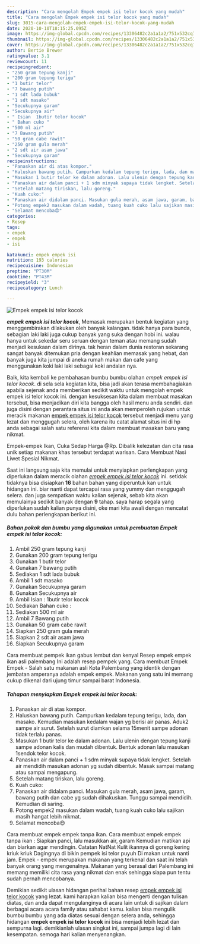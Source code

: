 ```yaml
---
description: "Cara mengolah Empek empek isi telor kocok yang mudah"
title: "Cara mengolah Empek empek isi telor kocok yang mudah"
slug: 3015-cara-mengolah-empek-empek-isi-telor-kocok-yang-mudah
date: 2020-10-10T18:15:25.095Z
image: https://img-global.cpcdn.com/recipes/13306482c2a1a1a2/751x532cq70/empek-empek-isi-telor-kocok-foto-resep-utama.jpg
thumbnail: https://img-global.cpcdn.com/recipes/13306482c2a1a1a2/751x532cq70/empek-empek-isi-telor-kocok-foto-resep-utama.jpg
cover: https://img-global.cpcdn.com/recipes/13306482c2a1a1a2/751x532cq70/empek-empek-isi-telor-kocok-foto-resep-utama.jpg
author: Bertie Brewer
ratingvalue: 3.1
reviewcount: 11
recipeingredient:
- "250 gram tepung kanji"
- "200 gram tepung terigu"
- "1 butir telor"
- "7 bawang putih"
- "1 sdt lada bubuk"
- "1 sdt masako"
- "Secukupnya garam"
- "Secukupnya air"
- " Isian  1butir telor kocok"
- " Bahan cuko "
- "500 ml air"
- "7 Bawang putih"
- "50 gram cabe rawit"
- "250 gram gula merah"
- "2 sdt air asam jawa"
- "Secukupnya garam"
recipeinstructions:
- "Panaskan air di atas kompor."
- "Haluskan bawang putih. Campurkan kedalam tepung terigu, lada, dan masako. Kemudian masukan kedalam wajan yg berisi air panas. Aduk2 sampe air surut. Setelah surut diamkan selama 15menit sampe adonan tidak terlalu panas."
- "Masukan 1 butir telor ke dalam adonan. Lalu ulenin dengan tepung kanji sampe adonan kalis dan mudah dibentuk. Bentuk adonan lalu masukan 1sendok telor kocok."
- "Panaskan air dalam panci + 1 sdm minyak supaya tidak lengket. Setelah air mendidih masukan adonan yg sudah dibentuk. Masak sampai matang atau sampai mengapung."
- "Setelah matang tiriskan, lalu goreng."
- "Kuah cuko:"
- "Panaskan air didalam panci. Masukan gula merah, asam jawa, garam, bawang putih dan cabe yg sudah dihakuskan. Tunggu sampai mendidih. Kemudian di saring."
- "Potong empek2 masukan dalam wadah, tuang kuah cuko lalu sajikan masih hangat lebih nikmat."
- "Selamat mencoba😍"
categories:
- Resep
tags:
- empek
- empek
- isi

katakunci: empek empek isi 
nutrition: 193 calories
recipecuisine: Indonesian
preptime: "PT30M"
cooktime: "PT43M"
recipeyield: "3"
recipecategory: Lunch

---
```



![Empek empek isi telor kocok](https://img-global.cpcdn.com/recipes/13306482c2a1a1a2/751x532cq70/empek-empek-isi-telor-kocok-foto-resep-utama.jpg)

<b><i>empek empek isi telor kocok</i></b>, Memasak merupakan bentuk kegiatan yang menggembirakan dilakukan oleh banyak kalangan. tidak hanya para bunda, sebagian laki laki juga cukup banyak yang suka dengan hobi ini. walau hanya untuk sekedar seru seruan dengan teman atau memang sudah menjadi kesukaan dalam dirinya. tak heran dalam dunia restoran sekarang sangat banyak ditemukan pria dengan keahlian memasak yang hebat, dan banyak juga kita jumpai di aneka rumah makan dan cafe yang menggunakan koki laki laki sebagai koki andalan nya.

Baik, kita kembali ke pembahasan bumbu bumbu olahan <i>empek empek isi telor kocok</i>. di sela sela kegiatan kita, bisa jadi akan terasa membahagiakan apabila sejenak anda memberikan sedikit waktu untuk mengolah empek empek isi telor kocok ini. dengan kesuksesan kita dalam membuat masakan tersebut, bisa menjadikan diri kita bangga oleh hasil menu anda sendiri. dan juga disini dengan perantara situs ini anda akan memperoleh rujukan untuk meracik makanan <u>empek empek isi telor kocok</u> tersebut menjadi menu yang lezat dan menggugah selera, oleh karena itu catat alamat situs ini di hp anda sebagai salah satu referensi kita dalam membuat masakan baru yang nikmat.

Empek-empek Ikan, Cuka Sedap Harga @Rp. Dibalik kelezatan dan cita rasa unik setiap makanan khas tersebut terdapat warisan. Cara Membuat Nasi Liwet Spesial Nikmat.


Saat ini langsung saja kita memulai untuk menyiapkan perlengkapan yang diperlukan dalam meracik olahan <u><i>empek empek isi telor kocok</i></u> ini. setidak tidaknya bisa disiapkan <b>16</b> bahan bahan yang diperuntuk kan untuk hidangan ini. biar nanti dapat tercapai rasa yang yummy dan menggugah selera. dan juga sempatkan waktu kalian sejenak, sebab kita akan memulainya sedikit banyak dengan <b>9</b> tahap. saya harap segala yang diperlukan sudah kalian punya disini, oke mari kita awali dengan mencatat dulu bahan perlengkapan berikut ini.

<!--inarticleads1-->

##### Bahan pokok dan bumbu yang digunakan untuk pembuatan Empek empek isi telor kocok:

1. Ambil 250 gram tepung kanji
1. Gunakan 200 gram tepung terigu
1. Gunakan 1 butir telor
1. Gunakan 7 bawang putih
1. Sediakan 1 sdt lada bubuk
1. Ambil 1 sdt masako
1. Gunakan Secukupnya garam
1. Gunakan Secukupnya air
1. Ambil  Isian : 1butir telor kocok
1. Sediakan  Bahan cuko :
1. Sediakan 500 ml air
1. Ambil 7 Bawang putih
1. Gunakan 50 gram cabe rawit
1. Siapkan 250 gram gula merah
1. Siapkan 2 sdt air asam jawa
1. Siapkan Secukupnya garam


Cara membuat pempek ikan gabus lembut dan kenyal Resep empek empek ikan asli palembang Ini adalah resep pempek yang. Cara membuat Empek Empek - Salah satu makanan asli Kota Palembang yang identik dengan jembatan amperanya adalah empek empek. Makanan yang satu ini memang cukup dikenal dari ujung timur sampai barat Indonesia. 

<!--inarticleads2-->

##### Tahapan menyiapkan Empek empek isi telor kocok:

1. Panaskan air di atas kompor.
1. Haluskan bawang putih. Campurkan kedalam tepung terigu, lada, dan masako. Kemudian masukan kedalam wajan yg berisi air panas. Aduk2 sampe air surut. Setelah surut diamkan selama 15menit sampe adonan tidak terlalu panas.
1. Masukan 1 butir telor ke dalam adonan. Lalu ulenin dengan tepung kanji sampe adonan kalis dan mudah dibentuk. Bentuk adonan lalu masukan 1sendok telor kocok.
1. Panaskan air dalam panci + 1 sdm minyak supaya tidak lengket. Setelah air mendidih masukan adonan yg sudah dibentuk. Masak sampai matang atau sampai mengapung.
1. Setelah matang tiriskan, lalu goreng.
1. Kuah cuko:
1. Panaskan air didalam panci. Masukan gula merah, asam jawa, garam, bawang putih dan cabe yg sudah dihakuskan. Tunggu sampai mendidih. Kemudian di saring.
1. Potong empek2 masukan dalam wadah, tuang kuah cuko lalu sajikan masih hangat lebih nikmat.
1. Selamat mencoba😍


Cara membuat empek empek tanpa ikan. Cara membuat empek empek tanpa ikan : Siapkan panci, lalu masukkan air, garam Kemudian matikan api dan biarkan agar mendingin. Catatan NatNat Kulit ikannya di goreng kering kriuk kriuk Dagingnya di bikin pempek isi telor puyuh Di makan untuk nanti jam. Empek - empek merupakan makanan yang terkenal dan saat ini telah banyak orang yang mengenalnya. Makanan yang berasal dari Palembang ini memang memiliki cita rasa yang nikmat dan enak sehingga siapa pun tentu sudah pernah mencobanya. 

Demikian sedikit ulasan hidangan perihal bahan resep <u>empek empek isi telor kocok</u> yang lezat. kami harapkan kalian bisa mengerti dengan tulisan diatas, dan anda dapat mengulanginya di acara lain untuk di sajikan dalam berbagai acara acara family atau sahabat kamu. kalian bisa mengulik bumbu bumbu yang ada diatas sesuai dengan selera anda, sehingga hidangan <b>empek empek isi telor kocok</b> ini bisa menjadi lebih lezat dan sempurna lagi. demikianlah ulasan singkat ini, sampai jumpa lagi di lain kesempatan. semoga hari kalian menyenangkan.
